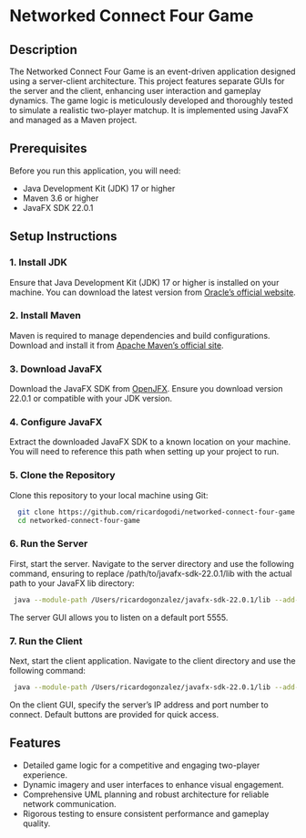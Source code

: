 # Networked Connect Four Game

## Description

The Networked Connect Four Game is an event-driven application designed using a server-client architecture. This project features separate GUIs for the server and the client, enhancing user interaction and gameplay dynamics. The game logic is meticulously developed and thoroughly tested to simulate a realistic two-player matchup. It is implemented using JavaFX and managed as a Maven project.

## Prerequisites

Before you run this application, you will need:

- Java Development Kit (JDK) 17 or higher
- Maven 3.6 or higher
- JavaFX SDK 22.0.1

## Setup Instructions

### 1. Install JDK

Ensure that Java Development Kit (JDK) 17 or higher is installed on your machine. You can download the latest version from [Oracle’s official website](https://www.oracle.com/java/technologies/javase-downloads.html).

### 2. Install Maven

Maven is required to manage dependencies and build configurations. Download and install it from [Apache Maven’s official site](https://maven.apache.org/download.cgi).

### 3. Download JavaFX

Download the JavaFX SDK from [OpenJFX](https://openjfx.io). Ensure you download version 22.0.1 or compatible with your JDK version.

### 4. Configure JavaFX

Extract the downloaded JavaFX SDK to a known location on your machine. You will need to reference this path when setting up your project to run.

### 5. Clone the Repository

Clone this repository to your local machine using Git:
```bash
  git clone https://github.com/ricardogodi/networked-connect-four-game.git
  cd networked-connect-four-game
```
### 6. Run the Server

First, start the server. Navigate to the server directory and use the following command, ensuring to replace /path/to/javafx-sdk-22.0.1/lib with the actual path to your JavaFX lib directory:
```bash
 java --module-path /Users/ricardogonzalez/javafx-sdk-22.0.1/lib --add-modules javafx.controls,javafx.fxml,javafx.graphics -jar target/serverProgramProjectThree-0.0.1-SNAPSHOT.jar
```
The server GUI allows you to listen on a default port 5555.

### 7. Run the Client

Next, start the client application. Navigate to the client directory and use the following command:
```bash
 java --module-path /Users/ricardogonzalez/javafx-sdk-22.0.1/lib --add-modules javafx.controls,javafx.fxml,javafx.graphics -jar target/clientProgramProjectThree-0.0.1-SNAPSHOT.jar
```
On the client GUI, specify the server’s IP address and port number to connect. Default buttons are provided for quick access.

## Features

- Detailed game logic for a competitive and engaging two-player experience.
- Dynamic imagery and user interfaces to enhance visual engagement.
- Comprehensive UML planning and robust architecture for reliable network communication.
- Rigorous testing to ensure consistent performance and gameplay quality.





























